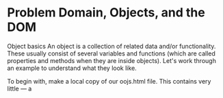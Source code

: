 <h1>Problem Domain, Objects, and the DOM</h1>

Object basics
An object is a collection of related data and/or functionality. These usually consist of several variables and functions (which are called properties and methods when they are inside objects). Let's work through an example to understand what they look like.

To begin with, make a local copy of our oojs.html file. This contains very little — a <script> element for us to write our source code into. We'll use this as a basis for exploring basic object syntax. While working with this example you should have your developer tools JavaScript console open and ready to type in some commands.

As with many things in JavaScript, creating an object often begins with defining and initializing a variable.

The value of an object member can be pretty much anything — in our person object we've got a number, an array, and two functions. The first two items are data items, and are referred to as the object's properties. The last two items are functions that allow the object to do something with that data, and are referred to as the object's methods.

When the object's members are functions there's a simpler syntax. Instead of bio: function () we can write bio().

n object like this is referred to as an object literal — we've literally written out the object contents as we've come to create it. This is different compared to objects instantiated from classes, which we'll look at later on.

It is very common to create an object using an object literal when you want to transfer a series of structured, related data items in some manner, for example sending a request to the server to be put into a database. Sending a single object is much more efficient than sending several items individually, and it is easier to work with than an array, when you want to identify individual items by name.

**Dot notation**
Above, you accessed the object's properties and methods using dot notation. The object name (person) acts as the namespace — it must be entered first to access anything inside the object. Next you write a dot, then the item you want to access — this can be the name of a simple property, an item of an array property, or a call to one of the object's methods.

**Objects as object properties**
An object property can itself be an object.

person.age;
person.bio();

Objects as object properties
An object property can itself be an object. For example, try changing the name member from

const person = {
  name: ["Bob", "Smith"],
};

to

const person = {
  name: {
    first: "Bob",
    last: "Smith",
  },
  // …
};

To access these items you just need to chain the extra step onto the end with another dot. Try these in the JS console:

person.name.first;
person.name.last;

If you do this, you'll also need to go through your method code and change any instances of

name[0];
name[1];

to

name.first;
name.last;

Otherwise, your methods will no longer work.

Bracket notation
Bracket notation provides an alternative way to access object properties. Instead of using dot notation like this:

person.age;
person.name.first;

You can instead use brackets:

person["age"];
person["name"]["first"];

This looks very similar to how you access the items in an array, and it is basically the same thing — instead of using an index number to select an item, you are using the name associated with each member's value. It is no wonder that objects are sometimes called associative arrays — they map strings to values in the same way that arrays map numbers to values.

Dot notation is generally preferred over bracket notation because it is more succinct and easier to read. However there are some cases where you have to use brackets. For example, if an object property name is held in a variable, then you can't use dot notation to access the value, but you can access the value using bracket notation.

Setting object members
So far we've only looked at retrieving (or getting) object members — you can also set (update) the value of object members by declaring the member you want to set (using dot or bracket notation), like this:

person.age = 45;
person["name"]["last"] = "Cratchit";

Try entering the above lines, and then getting the members again to see how they've changed, like so:

person.age;
person["name"]["last"];

Setting members doesn't just stop at updating the values of existing properties and methods; you can also create completely new members. Try these in the JS console:

person["eyes"] = "hazel";
person.farewell = function () {
  console.log("Bye everybody!");
};

You can now test out your new members:

person["eyes"];
person.farewell();

One useful aspect of bracket notation is that it can be used to set not only member values dynamically, but member names too. Let's say we wanted users to be able to store custom value types in their people data, by typing the member name and value into two text inputs. We could get those values like this:

const myDataName = nameInput.value;
const myDataValue = nameValue.value;

We could then add this new member name and value to the person object like this:

person[myDataName] = myDataValue;

To test this, try adding the following lines into your code, just below the closing curly brace of the person object:

const myDataName = "height";
const myDataValue = "1.75m";
person[myDataName] = myDataValue;

Now try saving and refreshing, and entering the following into your text input:

person.height;

Adding a property to an object using the method above isn't possible with dot notation, which can only accept a literal member name, not a variable value pointing to a name.

**What is "this"?**

You are probably wondering what "this" is. The this keyword refers to the current object the code is being written inside — so in this case this is equivalent to person. So why not just write person instead?

Well, when you only have to create a single object literal, it's not so useful. But if you create more than one, this enables you to use the same method definition for every object you create.

In this case, person1.introduceSelf() outputs "Hi! I'm Chris."; person2.introduceSelf() on the other hand outputs "Hi! I'm Deepti.", even though the method's code is exactly the same in each case. This isn't hugely useful when you are writing out object literals by hand, but it will be essential when we start using constructors to create more than one object from a single object definition.

**Introducing constructors**
Using object literals is fine when you only need to create one object, but if you have to create more than one, as in the previous section, they're seriously inadequate. We have to write out the same code for every object we create, and if we want to change some properties of the object - like adding a height property - then we have to remember to update every object.

We would like a way to define the "shape" of an object — the set of methods and the properties it can have — and then create as many objects as we like, just updating the values for the properties that are different.

The first version of this is just a function:

function createPerson(name) {
  const obj = {};
  obj.name = name;
  obj.introduceSelf = function () {
    console.log(`Hi! I'm ${this.name}.`);
  };
  return obj;
}

This function creates and returns a new object each time we call it. The object will have two members:

a property name
a method introduceSelf().
Note that createPerson() takes a parameter name to set the value of the name property, but the value of the introduceSelf() method will be the same for all objects created using this function. This is a very common pattern for creating objects.

Now we can create as many objects as we like, reusing the definition:

const salva = createPerson("Salva");
salva.name;
salva.introduceSelf();

const frankie = createPerson("Frankie");
frankie.name;
frankie.introduceSelf();

This works fine but is a bit long-winded: we have to create an empty object, initialize it, and return it. A better way is to use a constructor. A constructor is just a function called using the new keyword. When you call a constructor, it will:

create a new object
bind this to the new object, so you can refer to this in your constructor code
run the code in the constructor
return the new object.
Constructors, by convention, start with a capital letter and are named for the type of object they create. So we could rewrite our example like this:

function Person(name) {
  this.name = name;
  this.introduceSelf = function () {
    console.log(`Hi! I'm ${this.name}.`);
  };
}

To call Person() as a constructor, we use new:

const salva = new Person("Salva");
salva.name;
salva.introduceSelf();

const frankie = new Person("Frankie");
frankie.name;
frankie.introduceSelf();


